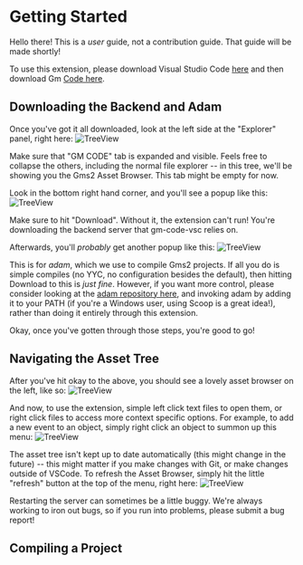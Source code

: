 # Getting Started

Hello there! This is a *user* guide, not a contribution guide. That guide will be made shortly!

To use this extension, please download Visual Studio Code [here](https://code.visualstudio.com/) and then download Gm [Code here](https://marketplace.visualstudio.com/items?itemName=sanbox.gm-code-vsc).

## Downloading the Backend and Adam

Once you've got it all downloaded, look at the left side at the "Explorer" panel, right here:
  ![TreeView](../images/getting_started_0.png)

Make sure that "GM CODE" tab is expanded and visible. Feels free to collapse the others, including the normal file explorer -- in this tree, we'll be showing you the Gms2 Asset Browser. This tab might be empty for now.

Look in the bottom right hand corner, and you'll see a popup like this:
  ![TreeView](../images/getting_started_1.png)

Make sure to hit "Download". Without it, the extension can't run! You're downloading the backend server that gm-code-vsc relies on.

Afterwards, you'll *probably* get another popup like this:
  ![TreeView](../images/getting_started_2.png)

This is for *adam*, which we use to compile Gms2 projects. If all you do is simple compiles (no YYC, no configuration besides the default), then hitting Download to this is *just fine*. However, if you want more control, please consider looking at the [adam repository here](https://github.com/NPC-Studio/adam), and invoking adam by adding it to your PATH (if you're a Windows user, using Scoop is a great idea!), rather than doing it entirely through this extension.

Okay, once you've gotten through those steps, you're good to go!

## Navigating the Asset Tree

After you've hit okay to the above, you should see a lovely asset browser on the left, like so:
  ![TreeView](../images/getting_started_3.png)

And now, to use the extension, simple left click text files to open them, or right click files to access more context specific options. For example, to add a new event to an object, simply right click an object to summon up this menu:
  ![TreeView](../images/getting_started_4.png)

The asset tree isn't kept up to date automatically (this might change in the future) -- this might matter if you make changes with Git, or make changes outside of VSCode. To refresh the Asset Browser, simply hit the little "refresh" button at the top of the menu, right here:
  ![TreeView](../images/getting_started_5.png)

Restarting the server can sometimes be a little buggy. We're always working to iron out bugs, so if you run into problems, please submit a bug report!

## Compiling a Project
